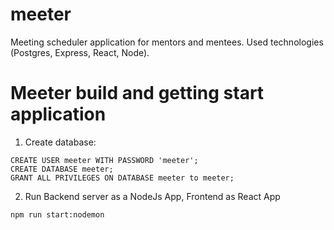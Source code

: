 # meeter
Meeting scheduler application for mentors and mentees.
Used technologies (Postgres, Express, React, Node).

# Meeter build and getting start application
1. Create database:
```
CREATE USER meeter WITH PASSWORD 'meeter';
CREATE DATABASE meeter;
GRANT ALL PRIVILEGES ON DATABASE meeter to meeter;
```
2. Run Backend server as a NodeJs App, Frontend as React App

```
npm run start:nodemon
```
